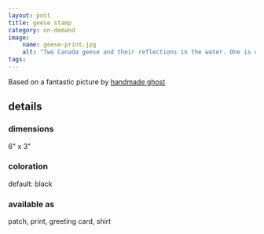 ```yaml
---
layout: post
title: geese stamp
category: on-demand
image: 
    name: geese-print.jpg
    alt: "Two Canada geese and their reflections in the water. One is calmly swimming away, while the over leans over and HONKS!"
tags:
---
```


Based on a fantastic picture by [handmade ghost](https://mstdn.games/@handmade_ghost)

## details

### dimensions

6" x 3"

### coloration

default: black

### available as

patch, print, greeting card, shirt
